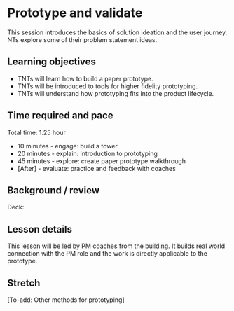 # Prototype and validate
This session introduces the basics of solution ideation and the user journey. NTs explore some of their problem statement ideas.

## Learning objectives
* TNTs will learn how to build a paper prototype.
* TNTs will be introduced to tools for higher fidelity prototyping.
* TNTs will understand how prototyping fits into the product lifecycle.

## Time required and pace
Total time: 1.25 hour
* 10 minutes - engage: build a tower
* 20 minutes - explain: introduction to prototyping
* 45 minutes - explore: create paper prototype walkthrough
* [After] - evaluate: practice and feedback with coaches

## Background / review
Deck:

## Lesson details
This lesson will be led by PM coaches from the building. It builds real world connection with the PM role and the work is directly applicable to the prototype.

## Stretch
[To-add: Other methods for prototyping]
